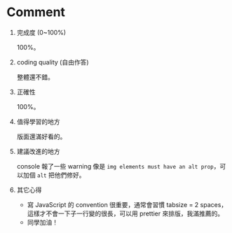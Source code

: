 # Comment

1. 完成度 (0~100%)

    100%。

2. coding quality (自由作答)

    整體還不錯。

3. 正確性

    100%。

4. 值得學習的地方

    版面還滿好看的。

5. 建議改進的地方

    console 報了一些 warning 像是 `img elements must have an alt prop`，可以加個 `alt` 把他們修好。

6. 其它心得

    - 寫 JavaScript 的 convention 很重要，通常會習慣 tabsize = 2 spaces，這樣才不會一下子一行變的很長，可以用 prettier 來排版，我滿推薦的。
    - 同學加油！
